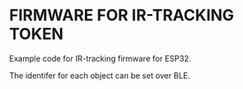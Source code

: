 # FIRMWARE FOR IR-TRACKING TOKEN
Example code for IR-tracking firmware for ESP32. 

The identifer for each object can be set over BLE.
